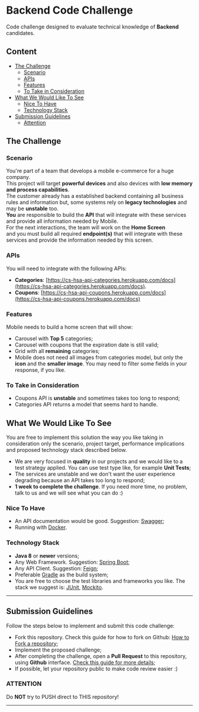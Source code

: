# Backend Code Challenge

Code challenge designed to evaluate technical knowledge of **Backend** candidates.  

## Content
- [The Challenge](#the-challenge)
    - [Scenario](#scenario)
    - [APIs](#apis)
    - [Features](#features)
    - [To Take in Consideration](#to-take-in-consideration)
- [What We Would Like To See](#what-we-would-like-to-see)
    - [Nice To Have](#nice-to-have)
    - [Technology Stack](#technology-stack)
- [Submission Guidelines](#submission-guidelines)
    - [Attention](#attention)

## The Challenge

### Scenario
You're part of a team that develops a mobile e-commerce for a huge company.  
This project will target **powerful devices** and also devices with **low memory and process capabilities**.  
The customer already has a established backend containing all business rules and information but, some systems rely on **legacy technologies** and may be **unstable** too.  
**You** are responsible to build the **API** that will integrate with these services and provide all information needed by Mobile.  
For the next interactions, the team will work on the **Home Screen**  
and you must build all required **endpoint(s)** that will integrate with these services and provide the information needed by this screen.

### APIs
You will need to integrate with the following APIs:
- **Categories**: [https://cs-hsa-api-categories.herokuapp.com/docs](https://cs-hsa-api-categories.herokuapp.com/docs).  
- **Coupons**: [https://cs-hsa-api-coupons.herokuapp.com/docs](https://cs-hsa-api-coupons.herokuapp.com/docs)

### Features
Mobile needs to build a home screen that will show: 

- Carousel with **Top 5** categories;  
- Carousel with coupons that the expiration date is still valid;  
- Grid with all **remaining** categories;
- Mobile does not need all images from categories model, but only the **icon** and the **smaller image**. You may need to filter some fields in your response, if you like.

### To Take in Consideration
- Coupons API is **unstable** and sometimes takes too long to respond;
- Categories API returns a model that seems hard to handle. 

## What We Would Like To See
You are free to implement this solution the way you like taking in consideration only 
the scenario, project target, performance implications and proposed technology stack described below.
- We are very focused in **quality** in our projects and we would like to a test strategy applied. You can use test type like, for example **Unit Tests**;
- The services are unstable and we don't want the user experience degrading because an API takes too long to respond;
- **1 week to complete the challenge**. If you need more time, no problem, talk to us and we will see what you can do :)

### Nice To Have
- An API documentation would be good. Suggestion: [Swagger](https://swagger.io/); 
- Running with [Docker](https://www.docker.com/).

### Technology Stack
- **Java 8** or **newer** versions;
- Any Web Framework. Suggestion: [Spring Boot](https://spring.io/projects/spring-boot);
- Any API Client. Suggestion: [Feign](https://github.com/OpenFeign/feign);
- Preferable [Gradle](https://gradle.org/) as the build system;
- You are free to choose the test libraries and frameworks you like. The stack we suggest is: [JUnit](https://junit.org/junit5/), [Mockito](https://site.mockito.org/).

---

## Submission Guidelines
Follow the steps below to implement and submit this code challenge: 
- Fork this repository. Check this guide for how to fork on Github: [How to Fork a repository](https://help.github.com/en/articles/fork-a-repo);
- Implement the proposed challenge; 
- After completing the challenge, open a **Pull Request** to this repository, using **Github** interface. [Check this guide for more details](https://help.github.com/en/articles/creating-a-pull-request-from-a-fork);
- If possible, let your repository public to make code review easier :)

### ATTENTION
Do **NOT** try to PUSH direct to THIS repository!

---
